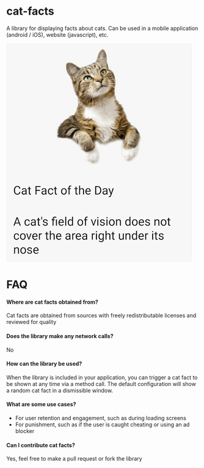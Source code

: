 # cat-facts

A library for displaying facts about cats. Can be used in a mobile application (android / iOS), website (javascript), etc.

<img src="/assets/sample.png" width="486" height="571">

# FAQ

#### Where are cat facts obtained from?

Cat facts are obtained from sources with freely redistributable licenses and reviewed for quality

#### Does the library make any network calls?

No

#### How can the library be used?

When the library is included in your application, you can trigger a cat fact to be shown at any time via a method call. The default configuration will show a random cat fact in a dismissible window.

#### What are some use cases?

- For user retention and engagement, such as during loading screens
- For punishment, such as if the user is caught cheating or using an ad blocker

#### Can I contribute cat facts?

Yes, feel free to make a pull request or fork the library
